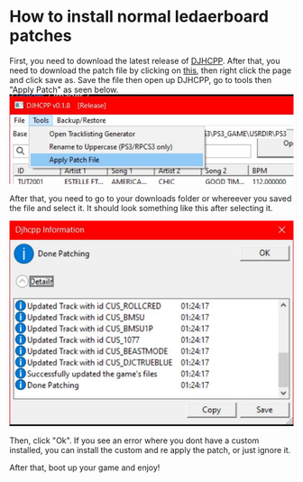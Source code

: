 # How to install normal ledaerboard patches

First, you need to download the latest release of [DJHCPP](https://github.com/MatteoGodzilla/djhcpp/releases).
After that, you need to download the patch file by clicking on [this](https://raw.githubusercontent.com/Crafty-The-Fox/djh-leaderboard-patches/main/Patches/song%20patch.xml), then right click the page and click save as. Save the file then open up DJHCPP, go to tools then "Apply Patch" as seen below. ![Apply patch](https://raw.githubusercontent.com/Crafty-The-Fox/djh-leaderboard-patches/main/Guides/images/patch%20install.JPG)

After that, you need to go to your downloads folder or whereever you saved the file and select it. It should look something like this after selecting it.


![patch installed](https://raw.githubusercontent.com/Crafty-The-Fox/djh-leaderboard-patches/main/Guides/images/done%20patching.JPG)

Then, click "Ok". If you see an error where you dont have a custom installed, you can install the custom and re apply the patch, or just ignore it.

After that, boot up your game and enjoy!

